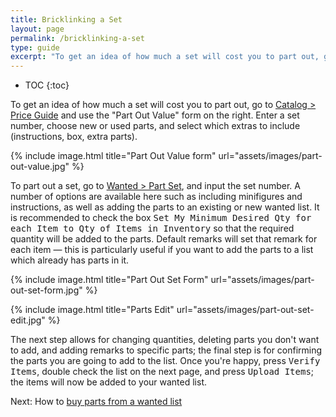 ```yaml
---
title: Bricklinking a Set
layout: page
permalink: /bricklinking-a-set
type: guide
excerpt: "To get an idea of how much a set will cost you to part out, go to Catalog > Price Guide and use the 'Part Out Value' form on the right."
---
```


* TOC
{:toc}

<div class="alert alert-warning">
To get an idea of how much a set will cost you to part out, go to <a class="alert-link" href="http://www.bricklink.com/catalogPG.asp">Catalog > Price Guide</a> and use the "Part Out Value" form on the right. Enter a set number, choose new or used parts, and select which extras to include (instructions, box, extra parts).
</div>

{% include image.html
    title="Part Out Value form"
    url="assets/images/part-out-value.jpg"
%}

To part out a set, go to [Wanted > Part Set](http://www.bricklink.com/wantedSet.asp), and input the set number. A number of options are available here such as including minifigures and instructions, as well as adding the parts to an existing or new wanted list. It is recommended to check the box <kbd>Set My Minimum Desired Qty for each Item to Qty of Items in Inventory</kbd> so that the required quantity will be added to the parts. Default remarks will set that remark for each item — this is particularly useful if you want to add the parts to a list which already has parts in it.

{% include image.html
    title="Part Out Set Form"
    url="assets/images/part-out-set-form.jpg"
%}

{% include image.html
    title="Parts Edit"
    url="assets/images/part-out-set-edit.jpg"
%}

The next step allows for changing quantities, deleting parts you don't want to add, and adding remarks to specific parts; the final step is for confirming the parts you are going to add to the list. Once you're happy, press <kbd>Verify Items</kbd>, double check the list on the next page, and press <kbd>Upload Items</kbd>; the items will now be added to your wanted list.

<span class="label label-next">Next:</span> How to [buy parts from a wanted list](/find-store-with-the-most-parts-wanted-list)
